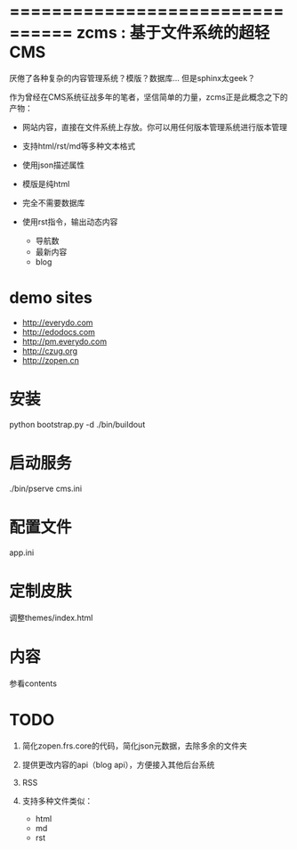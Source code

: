 ================================
zcms : 基于文件系统的超轻CMS
================================

厌倦了各种复杂的内容管理系统？模版？数据库... 但是sphinx太geek？

作为曾经在CMS系统征战多年的笔者，坚信简单的力量，zcms正是此概念之下的产物：

- 网站内容，直接在文件系统上存放。你可以用任何版本管理系统进行版本管理
- 支持html/rst/md等多种文本格式
- 使用json描述属性
- 模版是纯html
- 完全不需要数据库
- 使用rst指令，输出动态内容

  - 导航数
  - 最新内容
  - blog

demo sites
===========
- http://everydo.com
- http://edodocs.com
- http://pm.everydo.com
- http://czug.org
- http://zopen.cn

安装
====================

  python bootstrap.py -d
  ./bin/buildout

启动服务
=======================

   ./bin/pserve cms.ini

配置文件
====================
app.ini

定制皮肤
==============
调整themes/index.html

内容
============
参看contents

TODO
================
1. 简化zopen.frs.core的代码，简化json元数据，去除多余的文件夹
2. 提供更改内容的api（blog api），方便接入其他后台系统
3. RSS
4. 支持多种文件类似：

   - html
   - md
   - rst

